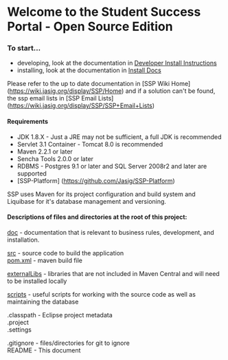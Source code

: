 <!--

    Licensed to Apereo under one or more contributor license
    agreements. See the NOTICE file distributed with this work
    for additional information regarding copyright ownership.
    Apereo licenses this file to you under the Apache License,
    Version 2.0 (the "License"); you may not use this file
    except in compliance with the License.  You may obtain a
    copy of the License at the following location:

      http://www.apache.org/licenses/LICENSE-2.0

    Unless required by applicable law or agreed to in writing,
    software distributed under the License is distributed on an
    "AS IS" BASIS, WITHOUT WARRANTIES OR CONDITIONS OF ANY
    KIND, either express or implied.  See the License for the
    specific language governing permissions and limitations
    under the License.

-->
# Welcome to the Student Success Portal - Open Source Edition  

### To start...  
 *  developing, look at the documentation in [Developer Install Instructions](https://wiki.jasig.org/display/SSP/SSP+Developer+Installation+Instructions)  
 *  installing, look at the documentation in [Install Docs](https://wiki.jasig.org/display/SSP/SSP+Installation+Documents)   
 
 Please refer to the up to date documentation in [SSP Wiki Home] (https://wiki.jasig.org/display/SSP/Home) 
and if a solution can't be found, the ssp email lists in [SSP Email Lists] (https://wiki.jasig.org/display/SSP/SSP+Email+Lists)

#### Requirements                                                                
*  JDK 1.8.X - Just a JRE may not be sufficient, a full JDK is recommended
*  Servlet 3.1 Container - Tomcat 8.0 is recommended
*  Maven 2.2.1 or later
*  Sencha Tools 2.0.0 or later
*  RDBMS - Postgres 9.1 or later and SQL Server 2008r2 and later are supported
*  [SSP-Platform] (https://github.com/Jasig/SSP-Platform)

SSP uses Maven for its project configuration and build system and Liquibase for it's database management and versioning.

#### Descriptions of files and directories at the root of this project:  
[doc](SSP-Open-Source-Project/tree/master/doc/) - documentation that is relevant to business rules, development, and installation.

[src](SSP-Open-Source-Project/tree/master/src/) - source code to build the application  
[pom.xml](SSP-Open-Source-Project/tree/master/pom.xml) - maven build file  

[externalLibs](SSP-Open-Source-Project/tree/master/externalLibs/) - libraries that are not included in Maven Central and will need to be installed locally  

[scripts](SSP-Open-Source-Project/tree/master/scripts/) - useful scripts for working with the source code as well as maintaining the database  

.classpath - Eclipse project metadata  
.project  
.settings  

.gitignore - files/directories for git to ignore  
README - This document  





